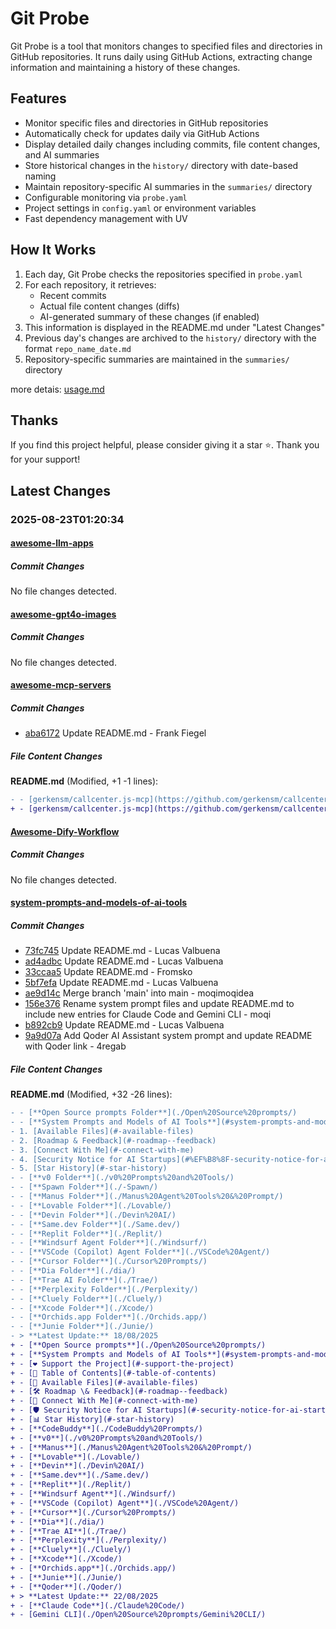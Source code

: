 # Git Probe

Git Probe is a tool that monitors changes to specified files and directories in GitHub repositories. It runs daily using GitHub Actions, extracting change information and maintaining a history of these changes.

## Features

- Monitor specific files and directories in GitHub repositories
- Automatically check for updates daily via GitHub Actions
- Display detailed daily changes including commits, file content changes, and AI summaries
- Store historical changes in the `history/` directory with date-based naming
- Maintain repository-specific AI summaries in the `summaries/` directory
- Configurable monitoring via `probe.yaml`
- Project settings in `config.yaml` or environment variables
- Fast dependency management with UV

## How It Works

1. Each day, Git Probe checks the repositories specified in `probe.yaml`
2. For each repository, it retrieves:
   - Recent commits
   - Actual file content changes (diffs)
   - AI-generated summary of these changes (if enabled)
3. This information is displayed in the README.md under "Latest Changes"
4. Previous day's changes are archived to the `history/` directory with the format `repo_name_date.md`
5. Repository-specific summaries are maintained in the `summaries/` directory

more detais: [usage.md](usage.md)

## Thanks

If you find this project helpful, please consider giving it a star ⭐️. Thank you for your support!


## Latest Changes

### 2025-08-23T01:20:34

#### [awesome-llm-apps](https://github.com/Shubhamsaboo/awesome-llm-apps)

##### Commit Changes

No file changes detected.

#### [awesome-gpt4o-images](https://github.com/jamez-bondos/awesome-gpt4o-images)

##### Commit Changes

No file changes detected.

#### [awesome-mcp-servers](https://github.com/punkpeye/awesome-mcp-servers)

##### Commit Changes

- [aba6172](https://github.com/punkpeye/awesome-mcp-servers/commit/aba61725d9b808140e0560e5d5a31be6e4969338) Update README.md - Frank Fiegel


##### File Content Changes

**README.md** (Modified, +1 -1 lines):

```diff
- - [gerkensm/callcenter.js-mcp](https://github.com/gerkensm/callcenter.js-mcp) 📇 ☁️ An MCP server to make phone calls using VoIP/SIP and OpenAI's Realtime API and observe the transcript.
+ - [gerkensm/callcenter.js-mcp](https://github.com/gerkensm/callcenter.js-mcp) 📇 ☁️ - An MCP server to make phone calls using VoIP/SIP and OpenAI's Realtime API and observe the transcript.
```



#### [Awesome-Dify-Workflow](https://github.com/svcvit/Awesome-Dify-Workflow)

##### Commit Changes

No file changes detected.

#### [system-prompts-and-models-of-ai-tools](https://github.com/x1xhlol/system-prompts-and-models-of-ai-tools)

##### Commit Changes

- [73fc745](https://github.com/x1xhlol/system-prompts-and-models-of-ai-tools/commit/73fc74521ddcedba9a48b00f5a67b26c4d45ce3b) Update README.md - Lucas Valbuena
- [ad4adbc](https://github.com/x1xhlol/system-prompts-and-models-of-ai-tools/commit/ad4adbcb693190cf185c48c323547f6d054e7578) Update README.md - Lucas Valbuena
- [33ccaa5](https://github.com/x1xhlol/system-prompts-and-models-of-ai-tools/commit/33ccaa562d6672d8ed7bc0565df5797df50a0aef) Update README.md - Fromsko
- [5bf7efa](https://github.com/x1xhlol/system-prompts-and-models-of-ai-tools/commit/5bf7efa4f719c8b23cecb81e03f52584fddb7380) Update README.md - Lucas Valbuena
- [ae9d14c](https://github.com/x1xhlol/system-prompts-and-models-of-ai-tools/commit/ae9d14ca3e568823d52fcef40cfb312cee34465f) Merge branch 'main' into main - moqimoqidea
- [156e376](https://github.com/x1xhlol/system-prompts-and-models-of-ai-tools/commit/156e3764330b596784a45218b9f1d71ac791481d) Rename system prompt files and update README.md to include new entries for Claude Code and Gemini CLI - moqi
- [b892cb9](https://github.com/x1xhlol/system-prompts-and-models-of-ai-tools/commit/b892cb99b0dc62a53937e262387c5b5b44470f67) Update README.md - Lucas Valbuena
- [9a9d07a](https://github.com/x1xhlol/system-prompts-and-models-of-ai-tools/commit/9a9d07a612e36bd38ceaf977ffe42399e586f486) Add Qoder AI Assistant system prompt and update README with Qoder link - 4regab


##### File Content Changes

**README.md** (Modified, +32 -26 lines):

```diff
- - [**Open Source prompts Folder**](./Open%20Source%20prompts/)
- - [**System Prompts and Models of AI Tools**](#system-prompts-and-models-of-ai-tools)
- 1. [Available Files](#-available-files)
- 2. [Roadmap & Feedback](#-roadmap--feedback)
- 3. [Connect With Me](#-connect-with-me)
- 4. [Security Notice for AI Startups](#%EF%B8%8F-security-notice-for-ai-startups)
- 5. [Star History](#-star-history)
- - [**v0 Folder**](./v0%20Prompts%20and%20Tools/)
- - [**Spawn Folder**](./-Spawn/)
- - [**Manus Folder**](./Manus%20Agent%20Tools%20&%20Prompt/)
- - [**Lovable Folder**](./Lovable/)
- - [**Devin Folder**](./Devin%20AI/)
- - [**Same.dev Folder**](./Same.dev/)
- - [**Replit Folder**](./Replit/)
- - [**Windsurf Agent Folder**](./Windsurf/)
- - [**VSCode (Copilot) Agent Folder**](./VSCode%20Agent/)
- - [**Cursor Folder**](./Cursor%20Prompts/)
- - [**Dia Folder**](./dia/)
- - [**Trae AI Folder**](./Trae/)
- - [**Perplexity Folder**](./Perplexity/)
- - [**Cluely Folder**](./Cluely/)
- - [**Xcode Folder**](./Xcode/)
- - [**Orchids.app Folder**](./Orchids.app/)
- - [**Junie Folder**](./Junie/)
- > **Latest Update:** 18/08/2025
+ - [**Open Source prompts**](./Open%20Source%20prompts/)
+ - [**System Prompts and Models of AI Tools**](#system-prompts-and-models-of-ai-tools)
+ - [❤️ Support the Project](#️-support-the-project)
+ - [📑 Table of Contents](#-table-of-contents)
+ - [📂 Available Files](#-available-files)
+ - [🛠 Roadmap \& Feedback](#-roadmap--feedback)
+ - [🔗 Connect With Me](#-connect-with-me)
+ - [🛡️ Security Notice for AI Startups](#️-security-notice-for-ai-startups)
+ - [📊 Star History](#-star-history)
+ - [**CodeBuddy**](./CodeBuddy%20Prompts/)
+ - [**v0**](./v0%20Prompts%20and%20Tools/)
+ - [**Manus**](./Manus%20Agent%20Tools%20&%20Prompt/)
+ - [**Lovable**](./Lovable/)
+ - [**Devin**](./Devin%20AI/)
+ - [**Same.dev**](./Same.dev/)
+ - [**Replit**](./Replit/)
+ - [**Windsurf Agent**](./Windsurf/)
+ - [**VSCode (Copilot) Agent**](./VSCode%20Agent/)
+ - [**Cursor**](./Cursor%20Prompts/)
+ - [**Dia**](./dia/)
+ - [**Trae AI**](./Trae/)
+ - [**Perplexity**](./Perplexity/)
+ - [**Cluely**](./Cluely/)
+ - [**Xcode**](./Xcode/)
+ - [**Orchids.app**](./Orchids.app/)
+ - [**Junie**](./Junie/)
+ - [**Qoder**](./Qoder/)
+ > **Latest Update:** 22/08/2025
+ - [**Claude Code**](./Claude%20Code/)
+ - [Gemini CLI](./Open%20Source%20prompts/Gemini%20CLI/)
```



